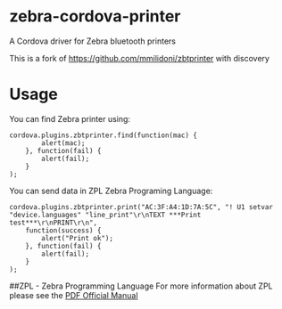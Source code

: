 # zebra-cordova-printer

A Cordova driver for Zebra bluetooth printers

This is a fork of https://github.com/mmilidoni/zbtprinter with discovery

# Usage

You can find Zebra printer using:

```
cordova.plugins.zbtprinter.find(function(mac) {
        alert(mac);
    }, function(fail) {
        alert(fail);
    }
);
```

You can send data in ZPL Zebra Programing Language:

```
cordova.plugins.zbtprinter.print("AC:3F:A4:1D:7A:5C", "! U1 setvar "device.languages" "line_print"\r\nTEXT ***Print test***\r\nPRINT\r\n",
    function(success) {
        alert("Print ok");
    }, function(fail) {
        alert(fail);
    }
);
```

##ZPL - Zebra Programming Language
For more information about ZPL please see the [PDF Official Manual](https://support.zebra.com/cpws/docs/zpl/zpl_manual.pdf)
